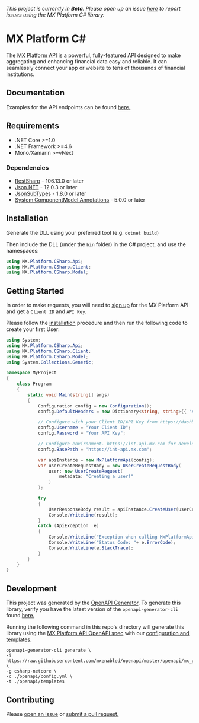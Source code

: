 *This project is currently in **Beta**. Please open up an issue [here](https://github.com/mxenabled/mx-platform-csharp/issues) to report issues using the MX Platform C# library.*

# MX Platform C# #

The [MX Platform API](https://www.mx.com/products/platform-api) is a powerful, fully-featured API designed to make aggregating and enhancing financial data easy and reliable. It can seamlessly connect your app or website to tens of thousands of financial institutions.

## Documentation

Examples for the API endpoints can be found [here.](docs/MxPlatformApi.md)

## Requirements
- .NET Core >=1.0
- .NET Framework >=4.6
- Mono/Xamarin >=vNext

### Dependencies

- [RestSharp](https://www.nuget.org/packages/RestSharp) - 106.13.0 or later
- [Json.NET](https://www.nuget.org/packages/Newtonsoft.Json/) - 12.0.3 or later
- [JsonSubTypes](https://www.nuget.org/packages/JsonSubTypes/) - 1.8.0 or later
- [System.ComponentModel.Annotations](https://www.nuget.org/packages/System.ComponentModel.Annotations) - 5.0.0 or later

## Installation
Generate the DLL using your preferred tool (e.g. `dotnet build`)

Then include the DLL (under the `bin` folder) in the C# project, and use the namespaces:
```csharp
using MX.Platform.CSharp.Api;
using MX.Platform.CSharp.Client;
using MX.Platform.CSharp.Model;
```

## Getting Started

In order to make requests, you will need to [sign up](https://dashboard.mx.com/sign_up) for the MX Platform API and get a `Client ID` and `API Key`.

Please follow the [installation](#installation) procedure and then run the following code to create your first User:

```csharp
using System;
using MX.Platform.CSharp.Api;
using MX.Platform.CSharp.Client;
using MX.Platform.CSharp.Model;
using System.Collections.Generic;

namespace MyProject
{
    class Program
    {
        static void Main(string[] args)
        {
            Configuration config = new Configuration();
            config.DefaultHeaders = new Dictionary<string, string>{{ "Accept", "application/vnd.mx.api.v1+json" }};

            // Configure with your Client ID/API Key from https://dashboard.mx.com
            config.Username = "Your Client ID";
            config.Password = "Your API Key";

            // Configure environment. https://int-api.mx.com for development, https://api.mx.com for production
            config.BasePath = "https://int-api.mx.com";

            var apiInstance = new MxPlatformApi(config);
            var userCreateRequestBody = new UserCreateRequestBody(
                user: new UserCreateRequest(
                    metadata: "Creating a user!"
                )
            );

            try
            {
                UserResponseBody result = apiInstance.CreateUser(userCreateRequestBody);
                Console.WriteLine(result);
            }
            catch (ApiException  e)
            {
                Console.WriteLine("Exception when calling MxPlatformApi.CreateUser: " + e.Message );
                Console.WriteLine("Status Code: "+ e.ErrorCode);
                Console.WriteLine(e.StackTrace);
            }
        }
    }
}

```

## Development

This project was generated by the [OpenAPI Generator](https://openapi-generator.tech). To generate this library, verify you have the latest version of the `openapi-generator-cli` found [here.](https://github.com/OpenAPITools/openapi-generator#17---npm)

Running the following command in this repo's directory will generate this library using the [MX Platform API OpenAPI spec](https://github.com/mxenabled/openapi/blob/master/openapi/mx_platform_api.yml) with our [configuration and templates.](https://github.com/mxenabled/mx-platform-ruby/tree/master/openapi)
```shell
openapi-generator-cli generate \
-i https://raw.githubusercontent.com/mxenabled/openapi/master/openapi/mx_platform_api.yml \
-g csharp-netcore \
-c ./openapi/config.yml \
-t ./openapi/templates
```

## Contributing

Please [open an issue](https://github.com/mxenabled/mx-platform-csharp/issues) or [submit a pull request.](https://github.com/mxenabled/mx-platform-csharp/pulls)
